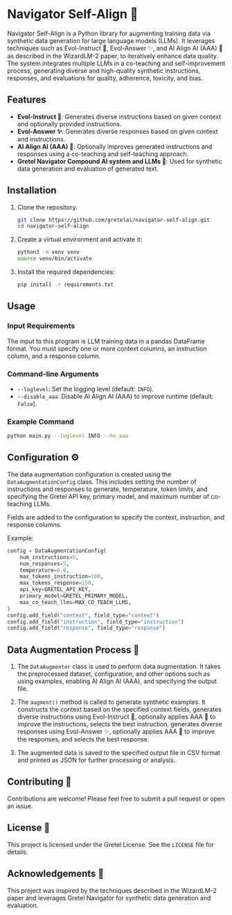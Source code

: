 # Navigator Self-Align 🚀

Navigator Self-Align is a Python library for augmenting training data via synthetic data generation for large language models (LLMs). It leverages techniques such as Evol-Instruct 🌟, Evol-Answer ✨, and AI Align AI (AAA) 🧠 as described in the WizardLM-2 paper, to iteratively enhance data quality. The system integrates multiple LLMs in a co-teaching and self-improvement process, generating diverse and high-quality synthetic instructions, responses, and evaluations for quality, adherence, toxicity, and bias.

## Features

- **Evol-Instruct 🌟**: Generates diverse instructions based on given context and optionally provided instructions.
- **Evol-Answer ✨**: Generates diverse responses based on given context and instructions.
- **AI Align AI (AAA) 🧠**: Optionally improves generated instructions and responses using a co-teaching and self-teaching approach.
- **Gretel Navigator Compound AI system and LLMs 🤖**: Used for synthetic data generation and evaluation of generated text.

## Installation

1. Clone the repository:

   ```bash
   git clone https://github.com/gretelai/navigator-self-align.git
   cd navigator-self-align
   ```

2. Create a virtual environment and activate it:

   ```bash
   python3 -m venv venv
   source venv/bin/activate
   ```

3. Install the required dependencies:

   ```bash
   pip install -r requirements.txt
   ```

## Usage

### Input Requirements 

The input to this program is LLM training data in a pandas DataFrame format. You must specify one or more context columns, an instruction column, and a response column.

### Command-line Arguments ️

- `--loglevel`: Set the logging level (default: `INFO`).
- `--disable_aaa`: Disable AI Align AI (AAA) to improve runtime (default: `False`).

### Example Command 

```bash
python main.py --loglevel INFO --no_aaa
```

## Configuration ⚙️

The data augmentation configuration is created using the `DataAugmentationConfig` class. This includes setting the number of instructions and responses to generate, temperature, token limits, and specifying the Gretel API key, primary model, and maximum number of co-teaching LLMs.

Fields are added to the configuration to specify the context, instruction, and response columns.

Example:

```python
config = DataAugmentationConfig(
    num_instructions=5,
    num_responses=5,
    temperature=0.8,
    max_tokens_instruction=100,
    max_tokens_response=150,
    api_key=GRETEL_API_KEY,
    primary_model=GRETEL_PRIMARY_MODEL,
    max_co_teach_llms=MAX_CO_TEACH_LLMS,
)
config.add_field("context", field_type="context")
config.add_field("instruction", field_type="instruction")
config.add_field("response", field_type="response")
```

## Data Augmentation Process 🎩

1. The `DataAugmenter` class is used to perform data augmentation. It takes the preprocessed dataset, configuration, and other options such as using examples, enabling AI Align AI (AAA), and specifying the output file.

2. The `augment()` method is called to generate synthetic examples. It constructs the context based on the specified context fields, generates diverse instructions using Evol-Instruct 🌟, optionally applies AAA 🧠 to improve the instructions, selects the best instruction, generates diverse responses using Evol-Answer ✨, optionally applies AAA 🧠 to improve the responses, and selects the best response.

3. The augmented data is saved to the specified output file in CSV format and printed as JSON for further processing or analysis.

## Contributing 🤝

Contributions are welcome! Please feel free to submit a pull request or open an issue.

## License 📜

This project is licensed under the Gretel License. See the `LICENSE` file for details.

## Acknowledgements 👏

This project was inspired by the techniques described in the WizardLM-2 paper and leverages Gretel Navigator for synthetic data generation and evaluation.
